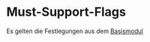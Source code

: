 # Must-Support-Flags

Es gelten die Festlegungen aus dem [Basismodul](https://simplifier.net/guide/ImplementierungsleitfadenISiK-Basismodul/UebergreifendeFestlegungenMust-Support-Flags)
